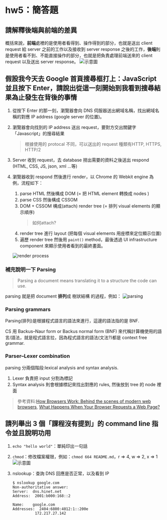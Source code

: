 # hw5：簡答題

## 請解釋後端與前端的差異

概括來說，**前端**處裡的是使用者看得到、操作得到的部分，也就是送出 client request 給 server 之前的工作以及接收到 server response 之後的工作，**後端**則是使用者看不到、不能直接操作的部分，也就是把負責處理前端送來的 client request 以及送出 server response。
![示意圖](https://i.imgur.com/c5JhnC1.png)

## 假設我今天去 Google 首頁搜尋框打上：JavaScript 並且按下 Enter，請說出從這一刻開始到我看到搜尋結果為止發生在背後的事情

1. 從按下 Enter 的那一刻，瀏覽器會向 DNS 伺服器送出網域名稱，找出網域名稱的對應 IP address (google server 的位置)。
2. 瀏覽器會向找到的 IP address 送出 request，要對方交出關鍵字「Javascript」的搜尋結果
    > 根據使用的 protocal 不同，可以送出的 request 種類有HTTP, HTTPS, HTTP/2
3. Server 收到 request，去 database 撈出需要的資料之後送出 respond (HTML, CSS, JS, json, xml ...等)
4. 瀏覽器收到 respond 然後進行 render，以 Chrome 的 Webkit engine 為例，流程如下：
    1. parse HTML 然後構成 DOM (= 把 HTML element 轉換成 nodes )
    2. parse CSS 然後構成 CSSOM
    3. DOM + CSSOM 構成(attach) render tree (= 排列 visual elements 的顯示順序)
        > 如何attach?
    4. render tree 進行 layout (把每個 visual elements 用座標來定位顯示位置)
    5. 遍歷 render tree 然後用 `paint()` method，最後透過 UI infrastructure component 來顯示使用者看到的最終畫面。

    ![render process](https://i.imgur.com/WQeQrYS.png)

### 補充說明一下 Parsing

> Parsing a document means translating it to a structure the code can use.

parsing 就是把 document **排列**成 樹狀結構 的過程，例如：
![parsing](https://i.imgur.com/85bp2me.png)

### Parsing grammars

Parsing(排列)是根據程式語言的語法來進行，這邊的語法指的是 BNF.

CS 用 Backus–Naur form or Backus normal form (BNF) 來代稱計算機使用的語言/語法，就是程式語言拉，因為程式語言的語法(文法?)都是 context free grammar.

### Parser–Lexer combination

parsing 分兩個階段:lexical analysis and syntax analysis.

1. Lexer 負責把 input 分割為標記
2. Syntax analysis 則會根據標記來找出對應的 rules, 然後放到 tree 的 node 裡面

> 參考資料:[How Browsers Work: Behind the scenes of modern web browsers](https://www.html5rocks.com/en/tutorials/internals/howbrowserswork/#layout), [What Happens When Your Browser Requests a Web Page?](https://vanseodesign.com/web-design/browser-requests/)

## 請列舉出 3 個「課程沒有提到」的 command line 指令並且說明功用

1. `echo "hello world"`：單純印出一句話
2. `chmod`：修改檔案權限，例如：`chmod 664 README.md`，r => 4, w => 2, x => 1 
![示意圖](https://lh3.googleusercontent.com/proxy/HbKCrV2FTpYEtBmDQQqJcrga0sS0OU4oeDQ9B6Y9dtmL-z1NatjM7oC-iNyxmOtxad03RpYoVLVQ7pdYcH31dBlfoKXs4ivQzSxEdawGFabR917a7VqZpohehL15i8OSIEAmX0UlTA)
3. nslookup：查詢 DNS 回應是否正常，以及看到 IP

    ```
    $ nslookup google.com
    Non-authoritative answer:
    Server:  dns.hinet.net
    Address:  2001:b000:168::2

    Name:    google.com
    Addresses:  2404:6800:4012:1::200e
              172.217.27.142

    ```

